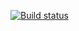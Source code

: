 [![Build status](https://ci.appveyor.com/api/projects/status/xfqmx2ujdsddhb4u?svg=true)](https://ci.appveyor.com/project/Nut0chka/api-homework1-cuiic)

